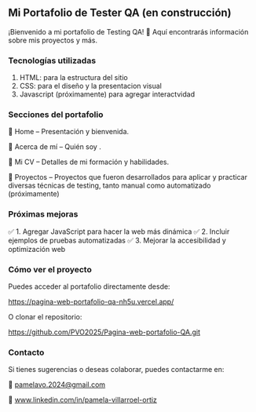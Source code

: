 ## Mi Portafolio de Tester QA (en construcción)

¡Bienvenido a mi portafolio de Testing QA! 🎯 Aquí encontrarás información sobre mis proyectos y más.

### Tecnologías utilizadas

1. HTML: para la estructura del sitio
2. CSS: para el diseño y la presentacion visual
3. Javascript (próximamente) para agregar interactvidad

### Secciones del portafolio

🔹 Home – Presentación y bienvenida. 

🔹 Acerca de mí – Quién soy .

🔹 Mi CV – Detalles de mi formación y habilidades.

🔹 Proyectos – Proyectos que fueron desarrollados para aplicar y practicar diversas técnicas de testing, tanto manual como automatizado (próximamente)


### Próximas mejoras

✅ 1. Agregar JavaScript para hacer la web más dinámica
✅ 2. Incluir ejemplos de pruebas automatizadas
✅ 3. Mejorar la accesibilidad y optimización web


### Cómo ver el proyecto

Puedes acceder al portafolio directamente desde:

https://pagina-web-portafolio-qa-nh5u.vercel.app/

O clonar el repositorio:

https://github.com/PVO2025/Pagina-web-portafolio-QA.git

### Contacto

Si tienes sugerencias o deseas colaborar, puedes contactarme en:

📧 pamelavo.2024@gmail.com

💼 www.linkedin.com/in/pamela-villarroel-ortiz
